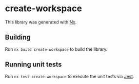 # create-workspace

This library was generated with [Nx](https://nx.dev).

## Building

Run `nx build create-workspace` to build the library.

## Running unit tests

Run `nx test create-workspace` to execute the unit tests via [Jest](https://jestjs.io).
